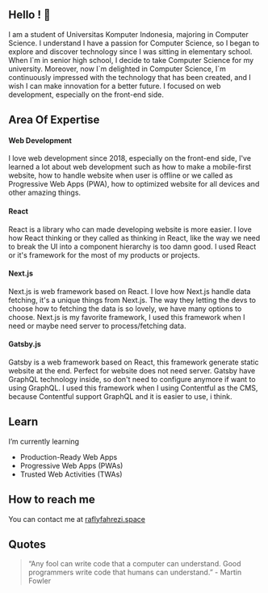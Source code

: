 ## Hello ! 👋

I am a student of Universitas Komputer Indonesia, majoring in Computer Science. I understand I have a passion for Computer Science, so I began to explore and discover technology since I was sitting in elementary school. When I\`m in senior high school, I decide to take Computer Science for my university. Moreover, now I\`m delighted in Computer Science, I\`m continuously impressed with the technology that has been created, and I wish I can make innovation for a better future. I focused on web development, especially on the front-end side.

## Area Of Expertise
#### Web Development
I love web development since 2018, especially on the front-end side, I've learned a lot about web development such as how to make a mobile-first website, how to handle website when user is offline or we called as Progressive Web Apps (PWA), how to optimized website for all devices and other amazing things.

#### React 
React is a library who can made developing website is more easier. I love how React thinking or they called as thinking in React, like the way we need to break the UI into a component hierarchy is too damn good. I used React or it's framework for the most of my products or projects.

#### Next.js 
Next.js is web framework based on React. I love how Next.js handle data fetching, it's a unique things from Next.js. The way they letting the devs to choose how to fetching the data is so lovely, we have many options to choose. Next.js is my favorite framework, I used this framework when I need or maybe need server to process/fetching data.

#### Gatsby.js
Gatsby is a web framework based on React, this framework generate static website at the end. Perfect for website does not need server. Gatsby have GraphQL technology inside, so don't need to configure anymore if want to using GraphQL. I used this framework when I using Contentful as the CMS, because Contentful support GraphQL and it is easier to use, i think.

## Learn

I’m currently learning
   * Production-Ready Web Apps 
   * Progressive Web Apps (PWAs)
   * Trusted Web Activities (TWAs) 

## How to reach me

You can contact me at [raflyfahrezi.space](https://raflyfahrezi.space)

## Quotes
> “Any fool can write code that a computer can understand. Good programmers write code that humans can understand.” - Martin Fowler

<!--
**raflyfahrezi/raflyfahrezi** is a ✨ _special_ ✨ repository because its `README.md` (this file) appears on your GitHub profile.

Here are some ideas to get you started:

- Hi there 👋 
- 🔭 I’m currently working on ...
- 🌱 I’m currently learning ...
- 👯 I’m looking to collaborate on ...
- 🤔 I’m looking for help with ...
- 💬 Ask me about ...
- 📫 How to reach me: ...
- 😄 Pronouns: ...
- ⚡ Fun fact: ...

    * Next.js - [Documentation](https://nextjs.org/)
   * Gatsby - [Documentation](https://www.gatsbyjs.com/docs/quick-start/)
   * React - [Documentation](https://reactjs.org/)
-->
